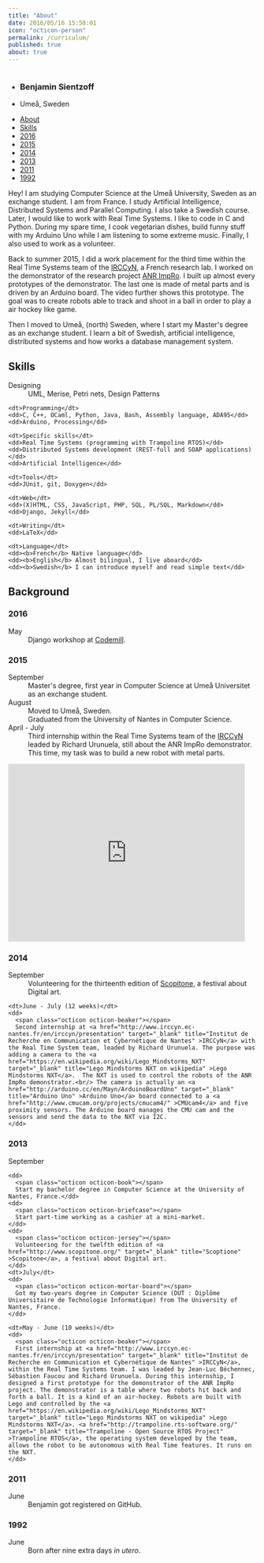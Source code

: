 ```yaml
---
title: "About"
date: 2016/05/16 15:58:01
icon: "octicon-person"
permalink: /curriculum/
published: true
about: true
---
```

<div id="cv-header">

  <img class="avatar" src="https://avatars0.githubusercontent.com/u/891025?s=320" alt="" title="" />

  <ul class="cv-header-list" >
    <li><h3>Benjamin Sientzoff</h3></li>
    <li><span class="octicon octicon-location"></span> Umeå, Sweden</li>
  </ul>

  <ul id="menu"  class="cv-header-list" >
    <li class="cv-list-item" ><a href="#aboutme">About</a></li>
    <li class="cv-list-item" ><a href="#skills">Skills</a></li>
    <li class="cv-list-item" ><a href="#cur-2016" title="" >2016</a></li>
    <li class="cv-list-item" ><a href="#cur-2015" title="Sweden!" >2015</a></li>
    <li class="cv-list-item" ><a href="#cur-2014" title="" >2014</a></li>
    <li class="cv-list-item" ><a href="#cur-2013" title="" >2013</a></li>
    <li class="cv-list-item" ><a href="#cur-2011" title="" >2011</a></li>
    <li class="cv-list-item" ><a href="#cur-1992" title="" >1992</a></li>
  </ul>

</div>

<section>

  <p id="aboutme">
  <!--
    <span class="medium-octicon octicon-quote" ></span>
  -->
    Hey! I am studying Computer Science at the Umeå University, Sweden as an exchange student. I am from France. I study Artificial Intelligence, Distributed Systems and Parallel Computing. I also take a Swedish course. Later, I would like to work with Real Time Systems. I like to code in C and Python. During my spare time, I cook vegetarian dishes, build funny stuff with my Arduino Uno while I am listening to some extreme music. Finally, I also used to work as a volunteer.
  </p>

  <p>
    Back to summer 2015, I did a work placement for the third time within the Real Time Systems team of the <a href="http://www.irccyn.ec-nantes.fr/en/irccyn/presentation" target="_blank" title="Institut de Recherche en Communication et Cybernétique de Nantes" >IRCCyN</a>, a French research lab. I worked on the demonstrator of the research project <a href="http://anr-impro.irccyn.ec-nantes.fr/#description" target="_blank" title="About ANR ImpRo" >ANR ImpRo</a>. I built up almost every prototypes of the demonstrator. The last one is made of metal parts and is driven by an Arduino board. The video further shows this prototype. The goal was to create robots able to track and shoot in a ball in order to play a air hockey like game.
  </p>

  <p>
    Then I moved to Umeå, (north) Sweden, where I start my Master's degree as an exchange student. I learn a bit of Swedish, artificial intelligence, distributed systems and how works a database management system.
  </p>

  <h2 id="skills">Skills</h2>
  <dl>
    <dt>Designing</dt>
    <dd>UML, Merise, Petri nets, Design Patterns</dd>
    
    <dt>Programming</dt>
    <dd>C, C++, OCaml, Python, Java, Bash, Assembly language, ADA95</dd>
    <dd>Arduino, Processing</dd>
    
    <dt>Specific skills</dt>
    <dd>Real Time Systems (programming with Trampoline RTOS)</dd>
    <dd>Distributed Systems development (REST-full and SOAP applications)</dd>
    <dd>Artificial Intelligence</dd>
    
    <dt>Tools</dt>
    <dd>JUnit, git, Doxygen</dd>
    
    <dt>Web</dt>
    <dd>(X)HTML, CSS, JavaScript, PHP, SQL, PL/SQL, Markdown</dd>
    <dd>Django, Jekyll</dd>
    
    <dt>Writing</dt>
    <dd>LaTeX</dd>
    
    <dt>Language</dt>
    <dd><b>French</b> Native language</dd>
    <dd><b>English</b> Almost bilingual, I live aboard</dd>
    <dd><b>Swedish</b> I can introduce myself and read simple text</dd>
  </dl>

  <h2>Background</h2>
  <h3 id="cur-2016" >2016</h3>
  <dl>
    <dt>May</dt>
    <dd>
    <span class="octicon octicon-beaker"></span>
    Django workshop at <a href="http://www.codemill.se/" >Codemill</a>.
    </dd>
  </dl>
  <h3 id="cur-2015" >2015</h3>
  <dl>
    <dt>September</dt>
    <dd>
      <span class="octicon octicon-book"></span>
      Master's degree, first year in Computer Science at Umeå Universitet as an exchange student.
    </dd>
    <dt>August</dt>
    <dd>
      <span class="octicon octicon-location"></span>
      Moved to Umeå, Sweden.
    </dd>
    <dd>
      <span class="octicon octicon-mortar-board"></span>
      Graduated from the University of Nantes in Computer Science.
    </dd>
    <dt>April - July</dt>
    <dd>
      <span class="octicon octicon-beaker"></span>
      Third internship within the Real Time Systems team of the <a href="http://www.irccyn.ec-nantes.fr/en/irccyn/presentation" target="_blank" title="Institut de Recherche en Communication et Cybernétique de Nantes" >IRCCyN</a> leaded by Richard Urunuela, still about the ANR ImpRo demonstrator. This time, my task was to build a new robot with metal parts.
    </dd>
  </dl>

  <iframe width="480" height="360" src="https://www.youtube.com/embed/91nHZ1eDwN4?rel=0" frameborder="0" allowfullscreen></iframe>

  <h3 id="cur-2014" >2014</h3>
  <dl>
    <dt>September</dt>
    <dd>
      <span class="octicon octicon-jersey"></span>
      Volunteering for the thirteenth edition of <a href="http://www.scopitone.org/" target="_blank" title="Scoptione" >Scopitone</a>, a festival about Digital art.
    </dd>

    <dt>June - July (12 weeks)</dt>
    <dd>
      <span class="octicon octicon-beaker"></span>
      Second internship at <a href="http://www.irccyn.ec-nantes.fr/en/irccyn/presentation" target="_blank" title="Institut de Recherche en Communication et Cybernétique de Nantes" >IRCCyN</a> with the Real Time System team, leaded by Richard Urunuela. The purpose was adding a camera to the <a href="https://en.wikipedia.org/wiki/Lego_Mindstorms_NXT" target="_blank" title="Lego Mindstorms NXT on wikipedia" >Lego Mindstorms NXT</a>.  The NXT is used to control the robots of the ANR ImpRo demonstrator.<br/> The camera is actually an <a href="http://arduino.cc/en/Mayn/ArduinoBoardUno" target="_blank" title="Arduino Uno" >Arduino Uno</a> board connected to a <a href="http://www.cmucam.org/projects/cmucam4/" >CMUcam4</a> and five proximity sensors. The Arduino board manages the CMU cam and the sensors and send the data to the NXT via I2C.
    </dd>
  </dl>

  <h3 id="cur-2013" >2013</h3>
  <dl>
    <dt>September</dt>

    <dd>
      <span class="octicon octicon-book"></span>
      Start my bachelor degree in Computer Science at the University of Nantes, France.</dd>
    <dd>
      <span class="octicon octicon-briefcase"></span>
      Start part-time working as a cashier at a mini-market.
    </dd>
    <dd>
      <span class="octicon octicon-jersey"></span>
      Volunteering for the twelfth edition of <a href="http://www.scopitone.org/" target="_blank" title="Scoptione" >Scopitone</a>, a festival about Digital art.
    </dd>
    <dt>July</dt>
    <dd>
      <span class="octicon octicon-mortar-board"></span>
      Got my two-years degree in Computer Science (DUT : Diplôme Universitaire de Technologie Informatique) from The University of Nantes, France.
    </dd>

    <dt>May - June (10 weeks)</dt>
    <dd>
      <span class="octicon octicon-beaker"></span>
      First internship at <a href="http://www.irccyn.ec-nantes.fr/en/irccyn/presentation" target="_blank" title="Institut de Recherche en Communication et Cybernétique de Nantes" >IRCCyN</a>, within the Real Time Systems team. I was leaded by Jean-Luc Béchennec, Sébastien Faucou and Richard Urunuela. During this internship, I designed a first prototype for the demonstrator of the ANR ImpRo project. The demonstrator is a table where two robots hit back and forth a ball. It is a kind of an air-hockey. Robots are built with Lego and controlled by the <a href="https://en.wikipedia.org/wiki/Lego_Mindstorms_NXT" target="_blank" title="Lego Mindstorms NXT on wikipedia" >Lego Mindstorms NXT</a>. <a href="http://trampoline.rts-software.org/" target="_blank" title="Trampoline - Open Source RTOS Project" >Trampoline RTOS</a>, the operating system developed by the team, allows the robot to be autonomous with Real Time features. It runs on the NXT.
    </dd>
  </dl>

  <h3 id="cur-2011" >2011</h3>
  <dl>
    <dt>June</dt>
    <dd>
      <span class="octicon octicon-octoface"></span>
      Benjamin got registered on GitHub.
    </dd>
  </dl>

  <div style="margin: auto; width: 32px; display:block;"><span class="mega-octicon octicon-ellipsis"></span></div>

  <h3 id="cur-1992" >1992</h3>
  <dl>
    <dt>June</dt>
    <dd>
      <span class="octicon octicon-package"></span>
      Born after nine extra days <i>in utero</i>.
    </dd>
  </dl>
</section>
